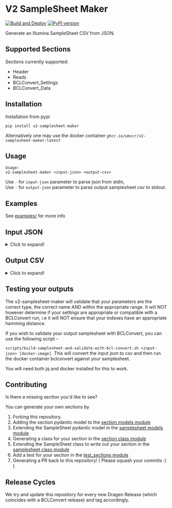 # V2 SampleSheet Maker


[![Build and Deploy][pipeline_on_tag_badge_svg_url]][pipeline_on_tag_url] [![PyPI version][badge_fury_svg_url]][badge_fury_url]

Generate an Illumina SampleSheet CSV from JSON.

## Supported Sections

Sections currently supported:
  * Header
  * Reads
  * BCLConvert_Settings
  * BCLConvert_Data

## Installation

Installation from pypi

```
pip install v2-samplesheet-maker
```

Alternatively one may use the docker container `ghcr.io/umccr/v2-samplesheet-maker:latest`

## Usage

```
Usage:
v2-samplesheet-maker <input-json> <output-csv>
```

Use `-` for `input-json` parameter to parse json from stdin,  
Use `-` for `output-json` parameter to parse output samplesheet csv to stdout.  

## Examples

See [examples/](examples) for more info 

## Input JSON

<details>

<summary>Click to expand! </summary>

```json
{
  "header": {
    "file_format_version": 2,
    "run_name": "my-illumina-sequencing-run",
    "run_description": "A test run",
    "instrument_platform": "NovaSeq 6000",
    "instrument_type": "NovaSeq"
  },
  "reads": {
    "read_1_cycles": 151,
    "read_2_cycles": 151,
    "index_1_cycles": 10,
    "index_2_cycles": 10
  },
  "bclconvert_settings": {
    "adapter_behavior": "trim",
    "adapter_read_1": null,
    "adapter_read_2": null,
    "adapter_stringency": null,
    "barcode_mismatches_index_1": 1,
    "barcode_mismatches_index_2": 1,
    "minimum_trimmed_read_length": null,
    "minimum_adapter_overlap": 2,
    "mask_short_reads": null,
    "override_cycles": "Y151;Y10;Y8N2;Y151",
    "trim_umi": null,
    "create_fastq_for_index_reads": false,
    "no_lane_splitting": false,
    "fastq_compression_format": "gzip",
    "find_adapters_with_indels": null,
    "independent_index_collision_check": null
  },
  "bclconvert_data": [
    {
      "sample_id": "MyFirstSample",
      "lane": 1,
      "index": "AAAAAAAAAA",
      "index2": "CCCCCCCC",
      "sample_project": "SampleProject",
      "sample_name": null
    },
    {
      "sample_id": "MySecondSample",
      "lane": 1,
      "index": "GGGGGGGGGG",
      "index2": "TTTTTTTT",
      "sample_project": "SampleProject",
      "sample_name": null
    }
  ]
}

```

</details>


## Output CSV

<details>

<summary>Click to expand! </summary>

```ini
[Header]
FileFormatVersion,2
RunName,my-illumina-sequencing-run
RunDescription,A test run
InstrumentPlatform,NovaSeq 6000
InstrumentType,NovaSeq

[Reads]
Read1Cycles,151
Read2Cycles,151
Index1Cycles,10
Index2Cycles,10

[BCLConvert_Settings]
AdapterBehavior,trim
BarcodeMismatchesIndex1,1
BarcodeMismatchesIndex2,1
MinimumAdapterOverlap,2
OverrideCycles,Y151;Y10;Y8N2;Y151
CreateFastqForIndexReads,False
NoLaneSplitting,False
FastqCompressionFormat,gzip

[BCLConvert_Data]
Lane,Sample_ID,index,index2,Sample_Project
1,MyFirstSample,AAAAAAAAAA,CCCCCCCC,SampleProject
1,MySecondSample,GGGGGGGGGG,TTTTTTTT,SampleProject
```

</details>

## Testing your outputs

The v2-samplesheet-maker will validate that your parameters are the correct type, the correct name AND within the appropriate range. 
It will NOT however determine if your settings are appropriate or compatible with a BCLConvert run, i.e it will NOT
ensure that your indexes have an appropriate hamming distance.  

If you wish to validate your output samplesheet with BCLConvert, you can use the following script - 

`scripts/build-samplesheet-and-validate-with-bcl-convert.sh <input-json> [docker-image]`. This will convert the input json to csv and then run the 
docker container bclconvert against your samplesheet.  

You will need both jq and docker installed for this to work.

## Contributing

Is there a missing section you'd like to see?

You can generate your own sections by 
1. Forking this repository.
2. Adding the section pydantic model to the [section models module][section_models_file]
3. Extending the SampleSheel pydantic model in the [samplesheet models module][samplesheet_models_file]
4. Generating a class for your section in the [section class module][section_class_file]
5. Extending the SampleSheet class to write out your section in the [samplesheet class module][samplesheet_class_file]
6. Add a test for your section in the [test_sections module][test_sections_file]
7. Generating a PR back to this repository! ( Please squash your commits :) )

## Release Cycles

We try and update this repository for every new Dragen Release (which coincides with a BCLConvert release) and tag accordingly.  

[pipeline_on_tag_url]: https://github.com/umccr/v2-samplesheet-maker/actions/workflows/pipeline_on_tag.yml
[pipeline_on_tag_badge_svg_url]: https://github.com/umccr/v2-samplesheet-maker/actions/workflows/pipeline_on_tag.yml/badge.svg
[badge_fury_url]: https://badge.fury.io/py/v2-samplesheet-maker
[badge_fury_svg_url]: https://badge.fury.io/py/v2-samplesheet-maker.svg

[section_models_file]: src/v2_samplesheet_maker/models/sections.py
[samplesheet_models_file]: src/v2_samplesheet_maker/models/samplesheet.py
[section_class_file]: src/v2_samplesheet_maker/section_classes/sheet_sections.py
[samplesheet_class_file]: src/v2_samplesheet_maker/classes/samplesheet.py
[test_sections_file]: tests/v2_samplesheet_maker/classes/test_sections.py